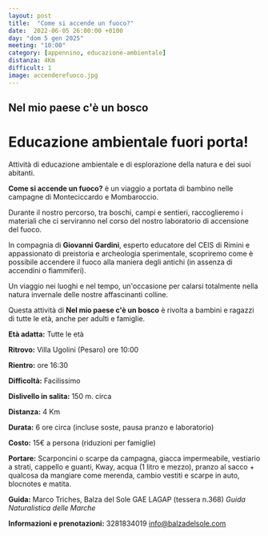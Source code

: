 ```yaml
---
layout: post
title:  "Come si accende un fuoco?"
date:  2022-06-05 26:00:00 +0100
day: "dom 5 gen 2025"
meeting: "10:00"
category: [appennino, educazione-ambientale]
distanza: 4Km
difficult: 1
image: accenderefuoco.jpg
---
```


## Nel mio paese c'è un bosco  

# Educazione ambientale fuori porta! 

Attività di educazione ambientale e di esplorazione della natura e dei suoi abitanti.

**Come si accende un fuoco?** è un viaggio a portata di bambino nelle campagne di Monteciccardo e Mombaroccio.

Durante il nostro percorso, tra boschi, campi e sentieri, raccoglieremo i materiali che ci serviranno nel corso del nostro laboratorio di accensione del fuoco.

In compagnia di **Giovanni Gardini**, esperto educatore del CEIS di Rimini e appassionato di preistoria e archeologia sperimentale, scopriremo come è possibile accendere il fuoco alla maniera degli antichi (in assenza di accendini o fiammiferi).

Un viaggio nei luoghi e nel tempo, un'occasione per calarsi totalmente nella natura invernale delle nostre affascinanti colline. 

Questa attività di **Nel mio paese c'è un bosco** è rivolta a bambini e ragazzi di tutte le età, anche per adulti e famiglie.


**Età adatta:** Tutte le età 

**Ritrovo:** Villa Ugolini (Pesaro) ore 10:00

**Rientro:** ore 16:30

**Difficoltà:** Facilissimo 

**Dislivello in salita:**  150 m. circa

**Distanza:** 4 Km

**Durata:** 6 ore circa (incluse soste, pausa pranzo e laboratorio)

**Costo:** 15€ a persona (riduzioni per famiglie)

**Portare:** Scarponcini o scarpe da campagna, giacca impermeabile, vestiario a strati, cappello e guanti, Kway, acqua (1 litro e mezzo), pranzo al sacco + qualcosa da mangiare come merenda, cambio vestiti e scarpe in auto, blocnotes e matita. 

**Guida:** Marco Triches, Balza del Sole GAE LAGAP (tessera n.368)
*Guida Naturalistica delle Marche*

**Informazioni e prenotazioni:** 3281834019 info@balzadelsole.com
